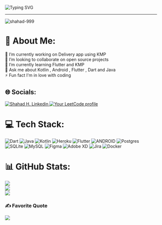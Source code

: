 ![Typing SVG](https://readme-typing-svg.herokuapp.com/?color=7FAECA&size=35&center=true&vCenter=true&width=1000&lines=Hi,+I'm+Shahad;I'm+a+Mobile+Developer;Be+Welcome!+ツ)

---
<p align="left"> <img src="https://komarev.com/ghpvc/?username=shahad-999&label=Profile%20views&color=7FAECA&style=flat" alt="shahad-999" /> </p>



# 💫 About Me:
🔭 I’m currently working on Delivery app using KMP<br>👯 I’m looking to collaborate on open source projects<br>🌱 I’m currently learning Flutter and KMP <br>💬 Ask me about Kotlin , Android , Flutter , Dart  and Java <br>⚡ Fun fact I'm in love  with coding 


## 🌐 Socials:
 <a href="https://www.linkedin.com/in/shahad-h-6748ab257/">
    <img alt="Shahad H. Linkedin" src="https://img.shields.io/badge/LinkedIn-0077B5?style=for-the-badge&logo=linkedin&logoColor=white">
  </a>

  <a href="https://leetcode.com/Shahad-H/">
   <img alt="Your LeetCode profile" src="https://img.shields.io/badge/LeetCode-0077B5?style=for-the-badge&logo=leetcode&logoColor=white"/>
</a>


# 💻 Tech Stack:
![Dart](https://img.shields.io/badge/dart-%230175C2.svg?style=for-the-badge&logo=dart&logoColor=white) ![Java](https://img.shields.io/badge/java-%23ED8B00.svg?style=for-the-badge&logo=java&logoColor=white) ![Kotlin](https://img.shields.io/badge/kotlin-%230095D5.svg?style=for-the-badge&logo=kotlin&logoColor=white) ![Heroku](https://img.shields.io/badge/heroku-%23430098.svg?style=for-the-badge&logo=heroku&logoColor=white) ![Flutter](https://img.shields.io/badge/Flutter-%2302569B.svg?style=for-the-badge&logo=Flutter&logoColor=white) ![ANDROID](https://img.shields.io/badge/android-%2320232a.svg?style=for-the-badge&logo=android&logoColor=%a4c639) ![Postgres](https://img.shields.io/badge/postgres-%23316192.svg?style=for-the-badge&logo=postgresql&logoColor=white) ![SQLite](https://img.shields.io/badge/sqlite-%2307405e.svg?style=for-the-badge&logo=sqlite&logoColor=white) ![MySQL](https://img.shields.io/badge/mysql-%2300f.svg?style=for-the-badge&logo=mysql&logoColor=white) 	![Figma](https://img.shields.io/badge/figma-%23F24E1E.svg?style=for-the-badge&logo=figma&logoColor=white) ![Adobe XD](https://img.shields.io/badge/Adobe%20XD-470137?style=for-the-badge&logo=Adobe%20XD&logoColor=#FF61F6) ![Jira](https://img.shields.io/badge/jira-%230A0FFF.svg?style=for-the-badge&logo=jira&logoColor=white) ![Docker](https://img.shields.io/badge/docker-%230db7ed.svg?style=for-the-badge&logo=docker&logoColor=white)

# 📊 GitHub Stats:
![](https://github-readme-stats.vercel.app/api?username=Shahad-999&theme=dark&hide_border=true&include_all_commits=false&count_private=true)<br/>
![](https://github-readme-streak-stats.herokuapp.com/?user=Shahad-999&theme=dark&hide_border=true)<br/>
![](https://github-readme-stats.vercel.app/api/top-langs/?username=Shahad-999&theme=dark&hide_border=true&include_all_commits=false&count_private=true&layout=compact)


### ✍️ Favorite Quote
![](https://quotes-github-readme.vercel.app/api?type=horizontal&theme=dark&quote=%20Every%20day%20is%20a%20gift%20)

